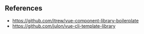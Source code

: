 ## References

- https://github.com/itrew/vue-component-library-boilerplate
- https://github.com/julon/vue-cli-template-library

